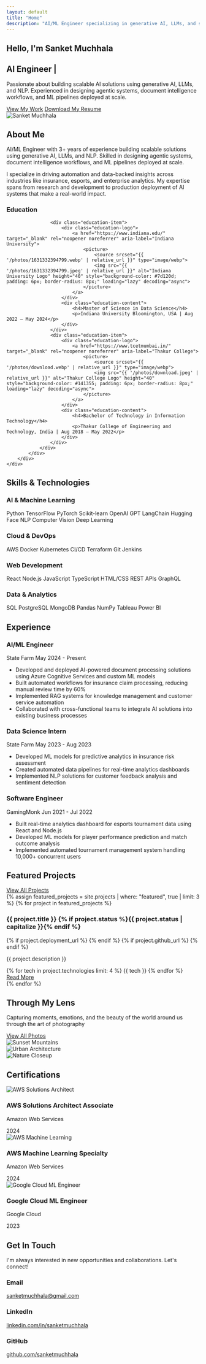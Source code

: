 ```yaml
---
layout: default
title: "Home"
description: "AI/ML Engineer specializing in generative AI, LLMs, and scalable ML solutions"
---
```


<!-- Hero Section -->
<section id="home" class="hero">
    <div class="hero-content">
        <div class="hero-text">
            <h1 class="hero-title">
                <span class="greeting">Hello, I'm</span>
                <span class="name">Sanket Muchhala</span>
            </h1>
            <h2 class="hero-subtitle">
                <span class="typing-text" id="typing-text">AI Engineer</span>
                <span class="typing-cursor">|</span>
            </h2>
            <p class="hero-description">
                Passionate about building scalable AI solutions using generative AI, LLMs, and NLP. 
                Experienced in designing agentic systems, document intelligence workflows, and ML pipelines deployed at scale.
            </p>
            <div class="hero-buttons">
                <a href="#projects" class="btn btn-secondary">View My Work</a>
                <a href="{{ '/Sanket_Muchhala_Resume.pdf' | relative_url }}" class="btn btn-resume" download>
                    <i class="fas fa-download"></i> Download My Resume
                </a>
            </div>
        </div>
        <div class="hero-image">
            <div class="profile-image">
                <img src="https://avatars.githubusercontent.com/u/61338448?s=400&u=31d3fd7cc5e559e4924d3ef3a16d06ea31d66d8a&v=4" alt="Sanket Muchhala" class="profile-photo">
            </div>
        </div>
    </div>
    <div class="scroll-indicator">
        <div class="scroll-arrow">
            <i class="fas fa-chevron-down"></i>
        </div>
    </div>
</section>

<!-- About Section -->
<section id="about" class="about">
    <div class="container">
        <div class="section-header">
            <h2 class="section-title">About Me</h2>
            <div class="section-divider"></div>
        </div>
        <div class="about-content">
            <div class="about-text">
                <p class="about-intro">
                    AI/ML Engineer with 3+ years of experience building scalable solutions using generative AI, LLMs, and NLP. 
                    Skilled in designing agentic systems, document intelligence workflows, and ML pipelines deployed at scale.
                </p>
                <p>
                    I specialize in driving automation and data-backed insights across industries like insurance, esports, 
                    and enterprise analytics. My expertise spans from research and development to production deployment of 
                    AI systems that make a real-world impact.
                </p>
                <div class="education">
                    <h3>Education</h3>
                    
                    <div class="education-item">
                        <div class="education-logo">
                            <a href="https://www.indiana.edu/" target="_blank" rel="noopener noreferrer" aria-label="Indiana University">
                                <picture>
                                    <source srcset="{{ '/photos/1631332394799.webp' | relative_url }}" type="image/webp">
                                    <img src="{{ '/photos/1631332394799.jpeg' | relative_url }}" alt="Indiana University Logo" height="40" style="background-color: #7d120d; padding: 6px; border-radius: 8px;" loading="lazy" decoding="async">
                                </picture>
                            </a>
                        </div>
                        <div class="education-content">
                            <h4>Master of Science in Data Science</h4>
                            <p>Indiana University Bloomington, USA | Aug 2022 – May 2024</p>
                        </div>
                    </div>
                    <div class="education-item">
                        <div class="education-logo">
                            <a href="https://www.tcetmumbai.in/" target="_blank" rel="noopener noreferrer" aria-label="Thakur College">
                                <picture>
                                    <source srcset="{{ '/photos/download.webp' | relative_url }}" type="image/webp">
                                    <img src="{{ '/photos/download.jpeg' | relative_url }}" alt="Thakur College Logo" height="40" style="background-color: #141355; padding: 6px; border-radius: 8px;" loading="lazy" decoding="async">
                                </picture>
                            </a>
                        </div>
                        <div class="education-content">
                            <h4>Bachelor of Technology in Information Technology</h4>
                            <p>Thakur College of Engineering and Technology, India | Aug 2018 – May 2022</p>
                        </div>
                    </div>
                </div>
            </div>
        </div>
    </div>
</section>

<!-- Skills Section -->
<section id="skills" class="skills">
    <div class="container">
        <div class="section-header">
            <h2 class="section-title">Skills & Technologies</h2>
            <div class="section-divider"></div>
        </div>
        <div class="skills-content">
            <div class="skills-category">
                <h3>AI & Machine Learning</h3>
                <div class="skills-grid">
                    <span class="skill-tag">Python</span>
                    <span class="skill-tag">TensorFlow</span>
                    <span class="skill-tag">PyTorch</span>
                    <span class="skill-tag">Scikit-learn</span>
                    <span class="skill-tag">OpenAI GPT</span>
                    <span class="skill-tag">LangChain</span>
                    <span class="skill-tag">Hugging Face</span>
                    <span class="skill-tag">NLP</span>
                    <span class="skill-tag">Computer Vision</span>
                    <span class="skill-tag">Deep Learning</span>
                </div>
            </div>
            <div class="skills-category">
                <h3>Cloud & DevOps</h3>
                <div class="skills-grid">
                    <span class="skill-tag">AWS</span>
                    <span class="skill-tag">Docker</span>
                    <span class="skill-tag">Kubernetes</span>
                    <span class="skill-tag">CI/CD</span>
                    <span class="skill-tag">Terraform</span>
                    <span class="skill-tag">Git</span>
                    <span class="skill-tag">Jenkins</span>
                </div>
            </div>
            <div class="skills-category">
                <h3>Web Development</h3>
                <div class="skills-grid">
                    <span class="skill-tag">React</span>
                    <span class="skill-tag">Node.js</span>
                    <span class="skill-tag">JavaScript</span>
                    <span class="skill-tag">TypeScript</span>
                    <span class="skill-tag">HTML/CSS</span>
                    <span class="skill-tag">REST APIs</span>
                    <span class="skill-tag">GraphQL</span>
                </div>
            </div>
            <div class="skills-category">
                <h3>Data & Analytics</h3>
                <div class="skills-grid">
                    <span class="skill-tag">SQL</span>
                    <span class="skill-tag">PostgreSQL</span>
                    <span class="skill-tag">MongoDB</span>
                    <span class="skill-tag">Pandas</span>
                    <span class="skill-tag">NumPy</span>
                    <span class="skill-tag">Tableau</span>
                    <span class="skill-tag">Power BI</span>
                </div>
            </div>
        </div>
    </div>
</section>

<!-- Experience Section -->
<section id="experience" class="experience">
    <div class="container">
        <div class="section-header">
            <h2 class="section-title">Experience</h2>
            <div class="section-divider"></div>
        </div>
        <div class="timeline">
            <div class="timeline-item">
                <div class="timeline-marker"></div>
                <div class="timeline-content">
                    <div class="timeline-header">
                        <h3>AI/ML Engineer</h3>
                        <span class="timeline-company">State Farm</span>
                        <span class="timeline-date">May 2024 - Present</span>
                    </div>
                    <ul class="timeline-description">
                        <li>Developed and deployed AI-powered document processing solutions using Azure Cognitive Services and custom ML models</li>
                        <li>Built automated workflows for insurance claim processing, reducing manual review time by 60%</li>
                        <li>Implemented RAG systems for knowledge management and customer service automation</li>
                        <li>Collaborated with cross-functional teams to integrate AI solutions into existing business processes</li>
                    </ul>
                </div>
            </div>
            <div class="timeline-item">
                <div class="timeline-marker"></div>
                <div class="timeline-content">
                    <div class="timeline-header">
                        <h3>Data Science Intern</h3>
                        <span class="timeline-company">State Farm</span>
                        <span class="timeline-date">May 2023 - Aug 2023</span>
                    </div>
                    <ul class="timeline-description">
                        <li>Developed ML models for predictive analytics in insurance risk assessment</li>
                        <li>Created automated data pipelines for real-time analytics dashboards</li>
                        <li>Implemented NLP solutions for customer feedback analysis and sentiment detection</li>
                    </ul>
                </div>
            </div>
            <div class="timeline-item">
                <div class="timeline-marker"></div>
                <div class="timeline-content">
                    <div class="timeline-header">
                        <h3>Software Engineer</h3>
                        <span class="timeline-company">GamingMonk</span>
                        <span class="timeline-date">Jun 2021 - Jul 2022</span>
                    </div>
                    <ul class="timeline-description">
                        <li>Built real-time analytics dashboard for esports tournament data using React and Node.js</li>
                        <li>Developed ML models for player performance prediction and match outcome analysis</li>
                        <li>Implemented automated tournament management system handling 10,000+ concurrent users</li>
                    </ul>
                </div>
            </div>
        </div>
    </div>
</section>

<!-- Projects Section -->
<section id="projects" class="projects">
    <div class="container">
        <div class="section-header">
            <h2 class="section-title">Featured Projects</h2>
            <div class="section-divider"></div>
            <div class="section-actions">
                <a href="{{ '/projects.html' | relative_url }}" class="btn btn-primary">
                    <i class="fas fa-external-link-alt"></i>
                    View All Projects
                </a>
            </div>
        </div>
        <div class="projects-grid">
            {% assign featured_projects = site.projects | where: "featured", true | limit: 3 %}
            {% for project in featured_projects %}
            <div class="project-card">
                <div class="project-header">
                    <h3>{{ project.title }} {% if project.status %}<span class="status-badge status-{{ project.status }}">{{ project.status | capitalize }}</span>{% endif %}</h3>
                    <div class="project-links">
                        {% if project.deployment_url %}
                        <a href="{{ project.deployment_url }}" class="project-link" aria-label="View live demo">
                            <i class="fas fa-external-link-alt"></i>
                        </a>
                        {% endif %}
                        {% if project.github_url %}
                        <a href="{{ project.github_url }}" class="project-link" aria-label="View project on GitHub">
                            <i class="fab fa-github"></i>
                        </a>
                        {% endif %}
                    </div>
                </div>
                <p class="project-description">{{ project.description }}</p>
                <div class="project-tech">
                    {% for tech in project.technologies limit: 4 %}
                    <span class="tech-tag">{{ tech }}</span>
                    {% endfor %}
                </div>
                <div class="project-actions">
                    <a href="{{ project.url | relative_url }}" class="btn btn-primary">
                        <span>Read More</span>
                        <i class="fas fa-arrow-right"></i>
                    </a>
                </div>
            </div>
            {% endfor %}
        </div>
    </div>
</section>

<!-- Photography Section -->
<section id="photography" class="photography">
    <div class="container">
        <div class="section-header">
            <h2 class="section-title">Through My Lens</h2>
            <div class="section-divider"></div>
            <p class="section-subtitle">Capturing moments, emotions, and the beauty of the world around us through the art of photography</p>
            <div class="section-actions">
                <a href="{{ '/photography/photos/' | relative_url }}" class="btn btn-primary">
                    <i class="fas fa-external-link-alt"></i>
                    View All Photos
                </a>
            </div>
        </div>
        <div class="photography-grid">
            <div class="photo-item">
                <picture>
                    <source srcset="{{ '/photography/photos/optimized/sunset-mountains.webp' | relative_url }}" type="image/webp">
                    <img src="{{ '/photography/photos/sunset-mountains.jpg' | relative_url }}" alt="Sunset Mountains" loading="lazy" decoding="async">
                </picture>
            </div>
            <div class="photo-item">
                <picture>
                    <source srcset="{{ '/photography/photos/optimized/urban-architecture.webp' | relative_url }}" type="image/webp">
                    <img src="{{ '/photography/photos/urban-architecture.jpg' | relative_url }}" alt="Urban Architecture" loading="lazy" decoding="async">
                </picture>
            </div>
            <div class="photo-item">
                <picture>
                    <source srcset="{{ '/photography/photos/optimized/nature-closeup.webp' | relative_url }}" type="image/webp">
                    <img src="{{ '/photography/photos/nature-closeup.jpg' | relative_url }}" alt="Nature Closeup" loading="lazy" decoding="async">
                </picture>
            </div>
        </div>
    </div>
</section>

<!-- Certifications Section -->
<section id="certifications" class="certifications">
    <div class="container">
        <div class="section-header">
            <h2 class="section-title">Certifications</h2>
            <div class="section-divider"></div>
        </div>
        <div class="certifications-grid">
            <div class="certification-card">
                <div class="certification-logo">
                    <img src="https://images.credly.com/size/680x680/images/0e284c3f-5164-4b21-8660-0d84737941bc/image.png" alt="AWS Solutions Architect" loading="lazy">
                </div>
                <div class="certification-content">
                    <h3>AWS Solutions Architect Associate</h3>
                    <p>Amazon Web Services</p>
                    <span class="certification-date">2024</span>
                </div>
            </div>
            <div class="certification-card">
                <div class="certification-logo">
                    <img src="https://images.credly.com/size/680x680/images/00634f82-b07f-4bbd-a6bb-53de397fc3a6/image.png" alt="AWS Machine Learning" loading="lazy">
                </div>
                <div class="certification-content">
                    <h3>AWS Machine Learning Specialty</h3>
                    <p>Amazon Web Services</p>
                    <span class="certification-date">2024</span>
                </div>
            </div>
            <div class="certification-card">
                <div class="certification-logo">
                    <img src="https://images.credly.com/size/680x680/images/be8fcaeb-c769-4858-b567-ffaaa73ce8c9/image.png" alt="Google Cloud ML Engineer" loading="lazy">
                </div>
                <div class="certification-content">
                    <h3>Google Cloud ML Engineer</h3>
                    <p>Google Cloud</p>
                    <span class="certification-date">2023</span>
                </div>
            </div>
        </div>
    </div>
</section>

<!-- Contact Section -->
<section id="contact" class="contact">
    <div class="container">
        <div class="section-header">
            <h2 class="section-title">Get In Touch</h2>
            <div class="section-divider"></div>
            <p class="section-subtitle">I'm always interested in new opportunities and collaborations. Let's connect!</p>
        </div>
        <div class="contact-content">
            <div class="contact-info">
                <div class="contact-item">
                    <i class="fas fa-envelope"></i>
                    <div class="contact-details">
                        <h3>Email</h3>
                        <a href="mailto:sanketmuchhala@gmail.com">sanketmuchhala@gmail.com</a>
                    </div>
                </div>
                <div class="contact-item">
                    <i class="fab fa-linkedin"></i>
                    <div class="contact-details">
                        <h3>LinkedIn</h3>
                        <a href="https://www.linkedin.com/in/sanketmuchhala/" target="_blank" rel="noopener noreferrer">linkedin.com/in/sanketmuchhala</a>
                    </div>
                </div>
                <div class="contact-item">
                    <i class="fab fa-github"></i>
                    <div class="contact-details">
                        <h3>GitHub</h3>
                        <a href="https://github.com/sanketmuchhala" target="_blank" rel="noopener noreferrer">github.com/sanketmuchhala</a>
                    </div>
                </div>
            </div>
        </div>
    </div>
</section>
